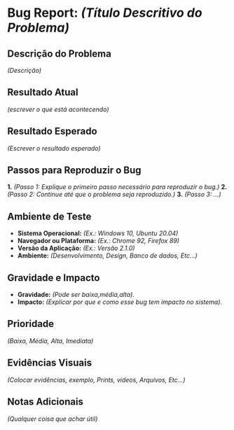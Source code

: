 # Bug Report: *(Título Descritivo do Problema)*

## Descrição do Problema
*(Descrição)*

## Resultado Atual
*(escrever o que está acontecendo)*

## Resultado Esperado
*(Escrever o resultado esperado)*

## Passos para Reproduzir o Bug
**1.** *(Passo 1: Explique o primeiro passo necessário para reproduzir o bug.)*
**2.** *(Passo 2: Continue até que o problema seja reproduzido.)*
**3.** *(Passo 3: ...)*

## Ambiente de Teste
- **Sistema Operacional:** *(Ex.: Windows 10, Ubuntu 20.04)*
- **Navegador ou Plataforma:** *(Ex.: Chrome 92, Firefox 89)*
- **Versão da Aplicação:** *(Ex.: Versão 2.1.0)*
- **Ambiente:** *(Desenvolvimento, Design, Banco de dados, Etc...)*

## Gravidade e Impacto
- **Gravidade:** *(Pode ser baixa,média,alta).*
- **Impacto:** *(Explicar por que e como esse bug tem impacto no sistema).*

## Prioridade
*(Baixa, Média, Alta, Imediata)*

## Evidências Visuais
*(Colocar evidências, exemplo, Prints, vídeos, Arquivos, Etc...)*


## Notas Adicionais
*(Qualquer coisa que achar útil)*
